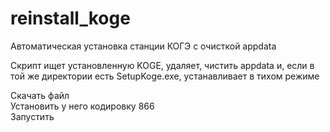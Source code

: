 # reinstall_koge
Автоматическая установка станции КОГЭ с очисткой appdata

Скрипт ищет установленную KOGE, удаляет, чистить appdata и, если в той же директории есть SetupKoge.exe, устанавливает в тихом режиме

Скачать файл<br>
Установить у него кодировку 866<br>
Запустить<br>
